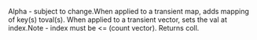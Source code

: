 Alpha - subject to change.When applied to a transient map, adds mapping of key(s) toval(s). When applied to a transient vector, sets the val at index.Note - index must be <= (count vector). Returns coll.